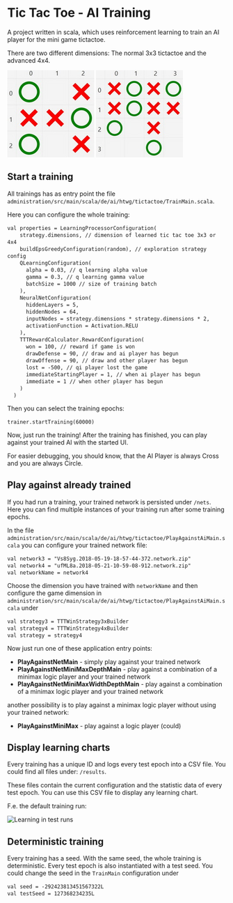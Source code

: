 # Tic Tac Toe - AI Training

A project written in scala, which uses reinforcement learning to train an AI player for the mini game tictactoe.

There are two different dimensions: The normal 3x3 tictactoe and the advanced 4x4.

![Learning in test runs](project/assets/tictactoe3x3.JPG) ![Learning in test runs](project/assets/tictactoe4x4.JPG)

## Start a training 

All trainings has as entry point the file 
```administration/src/main/scala/de/ai/htwg/tictactoe/TrainMain.scala```.

Here you can configure the whole training:

```
val properties = LearningProcessorConfiguration(
    strategy.dimensions, // dimension of learned tic tac toe 3x3 or 4x4
    buildEpsGreedyConfiguration(random), // exploration strategy config
    QLearningConfiguration(
      alpha = 0.03, // q learning alpha value
      gamma = 0.3, // q learning gamma value
      batchSize = 1000 // size of training batch
    ),
    NeuralNetConfiguration(
      hiddenLayers = 5,
      hiddenNodes = 64,
      inputNodes = strategy.dimensions * strategy.dimensions * 2,
      activationFunction = Activation.RELU
    ),
    TTTRewardCalculator.RewardConfiguration(
      won = 100, // reward if game is won
      drawDefense = 90, // draw and ai player has begun
      drawOffense = 90, // draw and other player has begun
      lost = -500, // qi player lost the game
      immediateStartingPlayer = 1, // when ai player has begun
      immediate = 1 // when other player has begun
    )
  )
```

Then you can select the training epochs:

```
trainer.startTraining(60000)
```

Now, just run the training! After the training has finished, you can play against your trained AI with the started UI.

For easier debugging, you should know, that the AI Player is always Cross and you are always Circle.

## Play against already trained

If you had run a training, your trained network is persisted under ```/nets```. Here you can find multiple instances of your training run after some training epochs.

In the file 
```administration/src/main/scala/de/ai/htwg/tictactoe/PlayAgainstAiMain.scala``` you can configure your trained network file:

```
val network3 = "Vs8Syg.2018-05-19-18-57-44-372.network.zip"
val network4 = "ufML8a.2018-05-21-10-59-08-912.network.zip"
val networkName = network4
```
Choose the dimension you have trained with ```networkName``` and then configure the game dimension in 
```administration/src/main/scala/de/ai/htwg/tictactoe/PlayAgainstAiMain.scala``` under 
```
val strategy3 = TTTWinStrategy3xBuilder
val strategy4 = TTTWinStrategy4xBuilder
val strategy = strategy4
```

Now just run one of these application entry points:

- **PlayAgainstNetMain** - simply play against your trained network
- **PlayAgainstNetMiniMaxDepthMain** - play against a combination of a minimax logic player and your trained network
- **PlayAgainstNetMiniMaxWidthDepthMain** - play against a combination of a minimax logic player and your trained network

another possibility is to play against a minimax logic player without using your trained network:

- **PlayAgainstMiniMax** - play against a logic player (could)

## Display learning charts

Every training has a unique ID and logs every test epoch into a CSV file. You could find all files under: ```/results```.

These files contain the current configuration and the statistic data of every test epoch. You can use this CSV file to display any learning chart.

F.e. the default training run:

![Learning in test runs](project/assets/training-test-results.png)

## Deterministic training

Every training has a seed. With the same seed, the whole training is deterministic. Every test epoch is also instantiated with a test seed. You could change the seed in the ```TrainMain``` configuration under
```
val seed = -292423813451567322L
val testSeed = 127368234235L
```
